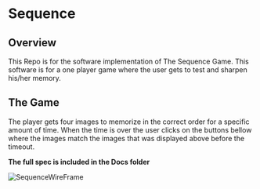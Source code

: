 # Sequence

## Overview
This Repo is for the software implementation of The Sequence
Game. This software is for a one player game where the user gets to test and sharpen his/her
memory.

## The Game
The player gets four images to memorize in the correct order for a specific amount of time. When
the time is over the user clicks on the buttons bellow where the images match the images that was displayed above before the timeout.

**The full spec is included in the Docs folder**

![SequenceWireFrame](https://github.com/ChavyWal/Sequence/assets/144060582/4f2b8fc0-4a8d-4467-b22a-16bd40dc14fc)
